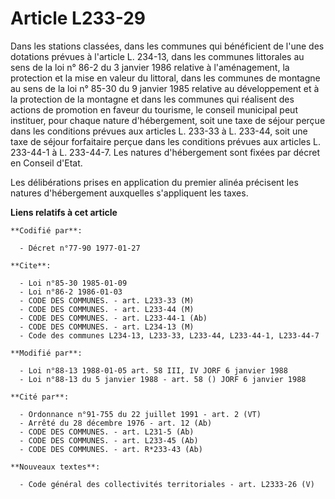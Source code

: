 # Article L233-29

Dans les stations classées, dans les communes qui bénéficient de l'une des dotations prévues à l'article L. 234-13, dans les
communes littorales au sens de la loi n° 86-2 du 3 janvier 1986 relative à l'aménagement, la protection et la mise en valeur
du littoral, dans les communes de montagne au sens de la loi n° 85-30 du 9 janvier 1985 relative au développement et à la
protection de la montagne et dans les communes qui réalisent des actions de promotion en faveur du tourisme, le conseil
municipal peut instituer, pour chaque nature d'hébergement, soit une taxe de séjour perçue dans les conditions prévues aux
articles L. 233-33 à L. 233-44, soit une taxe de séjour forfaitaire perçue dans les conditions prévues aux articles L.
233-44-1 à L. 233-44-7. Les natures d'hébergement sont fixées par décret en Conseil d'Etat.

Les délibérations prises en application du premier alinéa précisent les natures d'hébergement auxquelles s'appliquent les
taxes.

**Liens relatifs à cet article**

	**Codifié par**:

	  - Décret n°77-90 1977-01-27

	**Cite**:

	  - Loi n°85-30 1985-01-09
	  - Loi n°86-2 1986-01-03
	  - CODE DES COMMUNES. - art. L233-33 (M)
	  - CODE DES COMMUNES. - art. L233-44 (M)
	  - CODE DES COMMUNES. - art. L233-44-1 (Ab)
	  - CODE DES COMMUNES. - art. L234-13 (M)
	  - Code des communes L234-13, L233-33, L233-44, L233-44-1, L233-44-7

	**Modifié par**:

	  - Loi n°88-13 1988-01-05 art. 58 III, IV JORF 6 janvier 1988
	  - Loi n°88-13 du 5 janvier 1988 - art. 58 () JORF 6 janvier 1988

	**Cité par**:

	  - Ordonnance n°91-755 du 22 juillet 1991 - art. 2 (VT)
	  - Arrêté du 28 décembre 1976 - art. 12 (Ab)
	  - CODE DES COMMUNES. - art. L231-5 (Ab)
	  - CODE DES COMMUNES. - art. L233-45 (Ab)
	  - CODE DES COMMUNES. - art. R*233-43 (Ab)

	**Nouveaux textes**:

	  - Code général des collectivités territoriales - art. L2333-26 (V)
